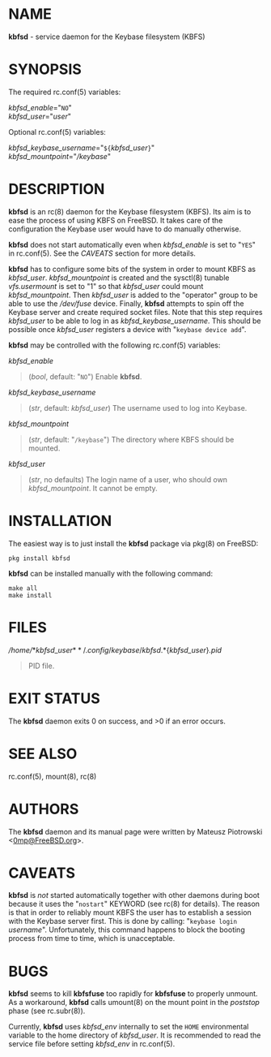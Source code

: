 

# NAME

**kbfsd** - service daemon for the Keybase filesystem (KBFS)

# SYNOPSIS

The required
rc.conf(5)
variables:

*kbfsd\_enable*="`NO`"  
*kbfsd\_user*="*user*"

Optional
rc.conf(5)
variables:

*kbfsd\_keybase\_username*="`${`*kbfsd\_user*`}`"  
*kbfsd\_mountpoint*="*/keybase*"

# DESCRIPTION

**kbfsd**
is an
rc(8)
daemon for the Keybase filesystem (KBFS).
Its aim is to ease the process of using KBFS on
FreeBSD.
It takes care of the configuration the Keybase user would have to do manually
otherwise.

**kbfsd**
does not start automatically even when
*kbfsd\_enable*
is set to
"`YES`"
in
rc.conf(5).
See the
*CAVEATS*
section for more details.

**kbfsd**
has to configure some bits of the system in order to mount KBFS as
*kbfsd\_user*.
*kbfsd\_mountpoint*
is created and
the
sysctl(8)
tunable
*vfs.usermount*
is set to
"1"
so that
*kbfsd\_user*
could mount
*kbfsd\_mountpoint*.
Then
*kbfsd\_user*
is added to the
"operator"
group to be able to use the
*/dev/fuse*
device.
Finally,
**kbfsd**
attempts to spin off the Keybase server and create required socket files.
Note that this step requires
*kbfsd\_user*
to be able to log in as
*kbfsd\_keybase\_username*.
This should be possible once
*kbfsd\_user*
registers a device with
"`keybase device add`".

**kbfsd**
may be controlled with the following
rc.conf(5)
variables:

*kbfsd\_enable*

> (*bool*, default: "`NO`")
> Enable
> **kbfsd**.

*kbfsd\_keybase\_username*

> (*str*, default: *kbfsd\_user*)
> The username used to log into Keybase.

*kbfsd\_mountpoint*

> (*str*, default: "`/keybase`")
> The directory where KBFS should be mounted.

*kbfsd\_user*

> (*str*, no defaults)
> The login name of a user, who should own
> *kbfsd\_mountpoint*.
> It cannot be empty.

# INSTALLATION

The easiest way is to just install the
**kbfsd**
package via
pkg(8)
on
FreeBSD:

	pkg install kbfsd

**kbfsd**
can be installed manually with the following command:

	make all
	make install

# FILES

*/home/*${*kbfsd\_user*}*/.config/keybase/kbfsd.*${*kbfsd\_user*}*.pid*

> PID file.

# EXIT STATUS

The
**kbfsd**
daemon
exits 0 on success, and &gt;0 if an error occurs.

# SEE ALSO

rc.conf(5),
mount(8),
rc(8)

# AUTHORS

The
**kbfsd**
daemon and its manual page were written by
Mateusz Piotrowski &lt;[0mp@FreeBSD.org](mailto:0mp@FreeBSD.org)&gt;.

# CAVEATS

**kbfsd**
is
*not*
started automatically together with other daemons during boot because it uses
the
"`nostart`"
KEYWORD
(see rc(8) for details).
The reason is that in order to reliably mount KBFS the user has to establish
a session with the Keybase server first.
This is done by calling:
"`keybase login` *username*".
Unfortunately, this command happens to block the booting process from time to
time, which is unacceptable.

# BUGS

**kbfsd**
seems to kill
**kbfsfuse**
too rapidly for
**kbfsfuse**
to properly unmount.
As a workaround,
**kbfsd**
calls
umount(8)
on the mount point in the
*poststop*
phase
(see rc.subr(8)).

Currently,
**kbfsd**
uses
*kbfsd\_env*
internally to set the
`HOME`
environmental variable to the home directory of
*kbfsd\_user*.
It is recommended to read the service file before setting
*kbfsd\_env*
in
rc.conf(5).
